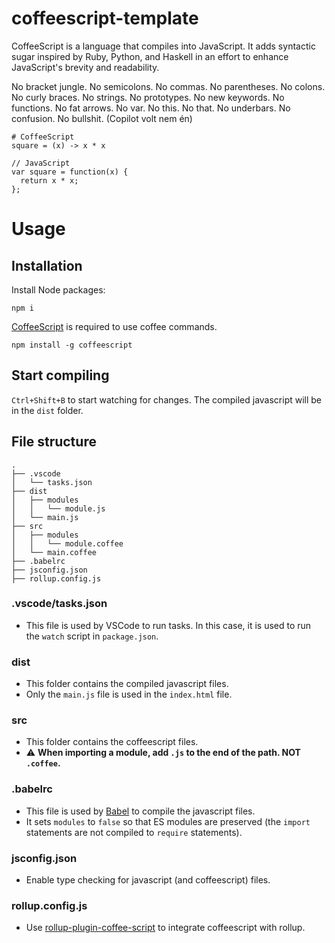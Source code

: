 # coffeescript-template

CoffeeScript is a language that compiles into JavaScript. It adds syntactic sugar inspired by Ruby, Python, and Haskell in an effort to enhance JavaScript's brevity and readability.

No bracket jungle. No semicolons. No commas. No parentheses. No colons. No curly braces. No strings. No prototypes. No new keywords. No functions. No fat arrows. No var. No this. No that. No underbars. No confusion. No bullshit.
(Copilot volt nem én)

    # CoffeeScript
    square = (x) -> x * x

    // JavaScript
    var square = function(x) {
      return x * x;
    };

# Usage
## Installation

Install Node packages:

    npm i

[CoffeeScript](http://coffeescript.org/#introduction) is required to use coffee commands.

    npm install -g coffeescript

## Start compiling

`Ctrl+Shift+B` to start watching for changes. The compiled javascript will be in the `dist` folder.

## File structure

    .
    ├── .vscode
    │   └── tasks.json
    ├── dist
    │   ├── modules
    │   │   └── module.js
    │   └── main.js
    ├── src
    │   ├── modules
    │   │   └── module.coffee
    │   └── main.coffee
    ├── .babelrc
    ├── jsconfig.json
    ├── rollup.config.js

### .vscode/tasks.json
- This file is used by VSCode to run tasks. In this case, it is used to run the `watch` script in `package.json`.

### dist
- This folder contains the compiled javascript files.
- Only the `main.js` file is used in the `index.html` file.

### src
- This folder contains the coffeescript files.
- ⚠️ **When importing a module, add `.js` to the end of the path. NOT `.coffee`.**

### .babelrc
- This file is used by [Babel](https://babeljs.io/) to compile the javascript files.
- It sets `modules` to `false` so that ES modules are preserved (the `import` statements are not compiled to `require` statements).

### jsconfig.json
- Enable type checking for javascript (and coffeescript) files.

### rollup.config.js
- Use [rollup-plugin-coffee-script](https://github.com/lautis/rollup-plugin-coffee-script) to integrate coffeescript with rollup.
